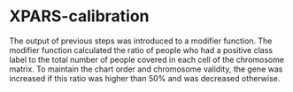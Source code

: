 # XPARS-calibration
The output of previous steps was introduced to a modifier function. The modifier function calculated the ratio of people who had a positive class label to the total number of people covered in each cell of the chromosome matrix. To maintain the chart order and chromosome validity, the gene was increased if this ratio was higher than 50% and was decreased otherwise.
